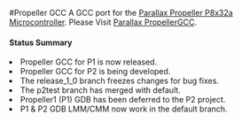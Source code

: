 #Propeller GCC
A GCC port for the <a href="http://www.parallax.com/PropellerChips/tabid/833/Default.aspx" rel="nofollow">Parallax Propeller P8x32a Microcontroller</a>. 
Please Visit <a href="http://www.parallax.com/propellergcc" rel="nofollow">Parallax PropellerGCC</a>.

<h4>Status Summary</h4>
<li>Propeller GCC for P1 is now released. </li><li>Propeller GCC for P2 is being developed. </li><li>The release_1_0 branch freezes changes for bug fixes. </li><li>The p2test branch has merged with default. </li><li>Propeller1 (P1) GDB has been deferred to the P2 project. </li><li>P1 &amp; P2 GDB LMM/CMM now work in the default branch. </li>
